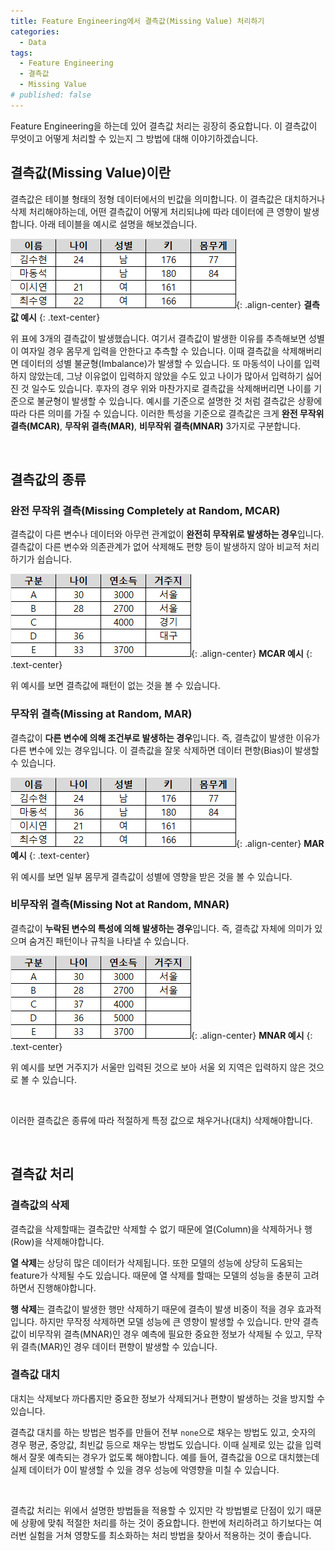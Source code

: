 ```yaml
---
title: Feature Engineering에서 결측값(Missing Value) 처리하기
categories:
  - Data
tags:
  - Feature Engineering
  - 결측값
  - Missing Value
# published: false
---
```


Feature Engineering을 하는데 있어 결측값 처리는 굉장히 중요합니다. 이 결측값이 무엇이고 어떻게 처리할 수 있는지 그 방법에 대해 이야기하겠습니다.


## 결측값(Missing Value)이란
결측값은 테이블 형태의 정형 데이터에서의 빈값을 의미합니다. 이 결측값은 대치하거나 삭제 처리해야하는데, 어떤 결측값이 어떻게 처리되냐에 따라 데이터에 큰 영향이 발생합니다. 아래 테이블을 예시로 설명을 해보겠습니다.

![missing value example 1](/assets/images/posts/2023-05-16-processing-missing-value/missing_value_example1.png){: .align-center}
**결측값 예시**
{: .text-center}

위 표에 3개의 결측값이 발생했습니다. 여기서 결측값이 발생한 이유를 추측해보면 성별이 여자일 경우 몸무게 입력을 안한다고 추측할 수 있습니다. 이때 결측값을 삭제해버리면 데이터의 성별 불균형(Imbalance)가 발생할 수 있습니다.
또 마동석이 나이를 입력하지 않았는데, 그냥 이유없이 입력하지 않았을 수도 있고 나이가 많아서 입력하기 싫어진 것 일수도 있습니다. 후자의 경우 위와 마찬가지로 결측값을 삭제해버리면 나이를 기준으로 불균형이 발생할 수 있습니다.
예시를 기준으로 설명한 것 처럼 결측값은 상황에 따라 다른 의미를 가질 수 있습니다. 이러한 특성을 기준으로 결측값은 크게 **완전 무작위 결측(MCAR)**, **무작위 결측(MAR)**, **비무작위 결측(MNAR)** 3가지로 구분합니다.

<br>

## 결측값의 종류

### 완전 무작위 결측(Missing Completely at Random, MCAR)
결측값이 다른 변수나 데이터와 아무런 관계없이 **완전히 무작위로 발생하는 경우**입니다. 결측값이 다른 변수와 의존관계가 없어 삭제해도 편향 등이 발생하지 않아 비교적 처리하기가 쉽습니다.

![missing value example 2](/assets/images/posts/2023-05-16-processing-missing-value/missing_value_example2.png){: .align-center}
**MCAR 예시**
{: .text-center}

위 예시를 보면 결측값에 패턴이 없는 것을 볼 수 있습니다.


### 무작위 결측(Missing at Random, MAR)
결측값이 **다른 변수에 의해 조건부로 발생하는 경우**입니다. 즉, 결측값이 발생한 이유가 다른 변수에 있는 경우입니다. 이 결측값을 잘못 삭제하면 데이터 편향(Bias)이 발생할 수 있습니다.

![missing value example 3](/assets/images/posts/2023-05-16-processing-missing-value/missing_value_example3.png){: .align-center}
**MAR 예시**
{: .text-center}

위 예시를 보면 일부 몸무게 결측값이 성별에 영향을 받은 것을 볼 수 있습니다.


### 비무작위 결측(Missing Not at Random, MNAR)
결측값이 **누락된 변수의 특성에 의해 발생하는 경우**입니다. 즉, 결측값 자체에 의미가 있으며 숨겨진 패턴이나 규칙을 나타낼 수 있습니다. 

![missing value example 4](/assets/images/posts/2023-05-16-processing-missing-value/missing_value_example4.png){: .align-center}
**MNAR 예시**
{: .text-center}

위 예시를 보면 거주지가 서울만 입력된 것으로 보아 서울 외 지역은 입력하지 않은 것으로 볼 수 있습니다.

<br>

이러한 결측값은 종류에 따라 적절하게 특정 값으로 채우거나(대치) 삭제해야합니다.

<br>

## 결측값 처리

### 결측값의 삭제
결측값을 삭제할때는 결측값만 삭제할 수 없기 때문에 열(Column)을 삭제하거나 행(Row)을 삭제해야합니다.

**열 삭제**는 상당히 많은 데이터가 삭제됩니다. 또한 모델의 성능에 상당히 도움되는 feature가 삭제될 수도 있습니다. 때문에 열 삭제를 할때는 모델의 성능을 충분히 고려하면서 진행해야합니다.

**행 삭제**는 결측값이 발생한 행만 삭제하기 때문에 결측이 발생 비중이 적을 경우 효과적입니다. 하지만 무작정 삭제하면 모델 성능에 큰 영향이 발생할 수 있습니다. 만약 결측값이 비무작위 결측(MNAR)인 경우 예측에 필요한 중요한 정보가 삭제될 수 있고, 무작위 결측(MAR)인 경우 데이터 편향이 발생할 수 있습니다.

### 결측값 대치
대치는 삭제보다 까다롭지만 중요한 정보가 삭제되거나 편향이 발생하는 것을 방지할 수 있습니다. 

결측값 대치를 하는 방법은 범주를 만들어 전부 `none`으로 채우는 방법도 있고, 숫자의 경우 평균, 중앙값, 최빈값 등으로 채우는 방법도 있습니다. 이때 실제로 있는 값을 입력해서 잘못 예측되는 경우가 없도록 해야합니다. 예를 들어, 결측값을 0으로 대치했는데 실제 데이터가 0이 발생할 수 있을 경우 성능에 악영향을 미칠 수 있습니다.

<br>

결측값 처리는 위에서 설명한 방법들을 적용할 수 있지만 각 방법별로 단점이 있기 때문에 상황에 맞춰 적절한 처리를 하는 것이 중요합니다. 한번에 처리하려고 하기보다는 여러번 실험을 거쳐 영향도를 최소화하는 처리 방법을 찾아서 적용하는 것이 좋습니다.